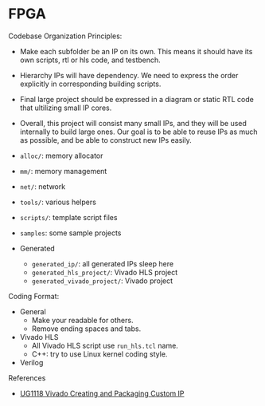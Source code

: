 # FPGA

Codebase Organization Principles:
- Make each subfolder be an IP on its own. This means it should have its own
  scripts, rtl or hls code, and testbench.
- Hierarchy IPs will have dependency. We need to express the order explicitly
  in corresponding building scripts.
- Final large project should be expressed in a diagram or static RTL code
  that ultilizing small IP cores.
- Overall, this project will consist many small IPs, and they will be used
  internally to build large ones. Our goal is to be able to reuse IPs as much as
  possible, and be able to construct new IPs easily.

- `alloc/`: memory allocator
- `mm/`: memory management
- `net/`: network
- `tools/`: various helpers
- `scripts/`: template script files
- `samples`: some sample projects
- Generated
	- `generated_ip/`: all generated IPs sleep here
	- `generated_hls_project/`: Vivado HLS project
	- `generated_vivado_project/`: Vivado project

Coding Format:
- General
	- Make your readable for others.
	- Remove ending spaces and tabs.
- Vivado HLS
	- All Vivado HLS script use `run_hls.tcl` name.
	- C++: try to use Linux kernel coding style.
- Verilog

References
- [UG1118 Vivado Creating and Packaging Custom IP](https://www.xilinx.com/support/documentation/sw_manuals/xilinx2018_2/ug1118-vivado-creating-packaging-custom-ip.pdf)
